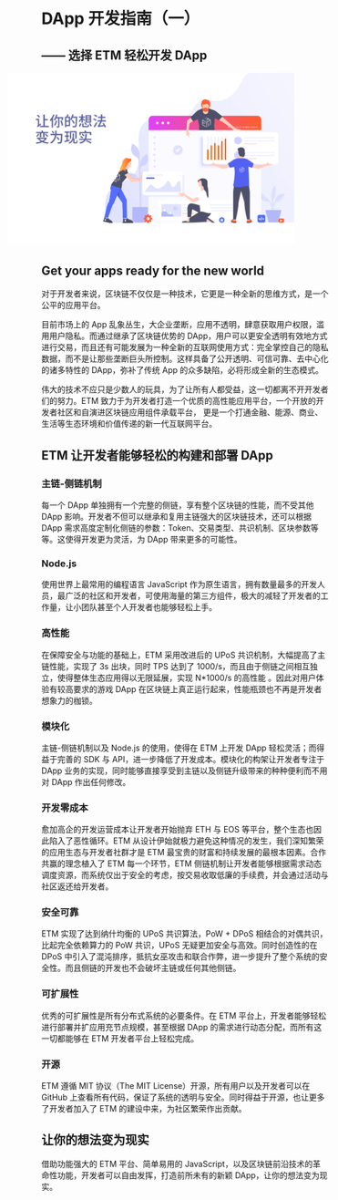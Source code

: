 

# DApp 开发指南（一）

## —— 选择 ETM 轻松开发 DApp
<img src="/images/guide01.png" style="margin-left:-60px;" >

## Get your apps ready for the new world

对于开发者来说，区块链不仅仅是一种技术，它更是一种全新的思维方式，是一个公平的应用平台。

目前市场上的 App 乱象丛生，大企业垄断，应用不透明，肆意获取用户权限，滥用用户隐私。而通过继承了区块链优势的 DApp，用户可以更安全透明有效地方式进行交易，而且还有可能发展为一种全新的互联网使用方式：完全掌控自己的隐私数据，而不是让那些垄断巨头所控制。这样具备了公开透明、可信可靠、去中心化的诸多特性的 DApp，弥补了传统 App 的众多缺陷，必将形成全新的生态模式。

伟大的技术不应只是少数人的玩具，为了让所有人都受益，这一切都离不开开发者们的努力。ETM 致力于为开发者打造一个优质的高性能应用平台，一个开放的开发者社区和自演进区块链应用组件承载平台， 更是一个打通金融、能源、商业、生活等生态环境和价值传递的新一代互联网平台。

## ETM 让开发者能够轻松的构建和部署 DApp

### 主链-侧链机制

每一个 DApp 单独拥有一个完整的侧链，享有整个区块链的性能，而不受其他 DApp 影响。开发者不但可以继承和复用主链强大的区块链技术，还可以根据 DApp 需求高度定制化侧链的参数：Token、交易类型、共识机制、区块参数等等。这使得开发更为灵活，为 DApp 带来更多的可能性。

### Node.js

使用世界上最常用的编程语言 JavaScript 作为原生语言，拥有数量最多的开发人员，最广泛的社区和开发者，可使用海量的第三方组件，极大的减轻了开发者的工作量，让小团队甚至个人开发者也能够轻松上手。

### 高性能

在保障安全与功能的基础上，ETM 采用改进后的 UPoS 共识机制，大幅提高了主链性能，实现了 3s 出块，同时 TPS 达到了 1000/s，而且由于侧链之间相互独立，使得整体生态应用得以无限延展，实现 N*1000/s 的高性能 。因此对用户体验有较高要求的游戏 DApp 在区块链上真正运行起来，性能瓶颈也不再是开发者想象力的枷锁。

### 模块化

主链-侧链机制以及 Node.js 的使用，使得在 ETM 上开发 DApp 轻松灵活；而得益于完善的 SDK 与 API，进一步降低了开发成本。模块化的构架让开发者专注于 DApp 业务的实现，同时能够直接享受到主链以及侧链升级带来的种种便利而不用对 DApp 作出任何修改。

### 开发零成本

愈加高企的开发运营成本让开发者开始抛弃 ETH 与 EOS 等平台，整个生态也因此陷入了恶性循环。ETM 从设计伊始就极力避免这种情况的发生，我们深知繁荣的应用生态与开发者社群才是 ETM 最宝贵的财富和持续发展的最根本因素。合作共赢的理念植入了 ETM 每一个环节，ETM 侧链机制让开发者能够根据需求动态调度资源，而系统仅出于安全的考虑，按交易收取低廉的手续费，并会通过活动与社区返还给开发者。

### 安全可靠

ETM 实现了达到纳什均衡的 UPoS 共识算法，PoW + DPoS 相结合的对偶共识，比起完全依赖算力的 PoW 共识，UPoS 无疑更加安全与高效。同时创造性的在 DPoS 中引入了混沌排序，抵抗女巫攻击和联合作弊，进一步提升了整个系统的安全性。而且侧链的开发也不会破坏主链或任何其他侧链。

### 可扩展性

优秀的可扩展性是所有分布式系统的必要条件。在 ETM 平台上，开发者能够轻松进行部署并扩应用充节点规模，甚至根据 DApp 的需求进行动态分配，而所有这一切都能够在 ETM 开发者平台上轻松完成。

### 开源

ETM 遵循 MIT 协议（The MIT License）开源，所有用户以及开发者可以在 GitHub 上查看所有代码，保证了系统的透明与安全。同时得益于开源，也让更多了开发者加入了 ETM 的建设中来，为社区繁荣作出贡献。

## 让你的想法变为现实

借助功能强大的 ETM 平台、简单易用的 JavaScript，以及区块链前沿技术的革命性功能，开发者可以自由发挥，打造前所未有的新颖 DApp，让你的想法变为现实。


